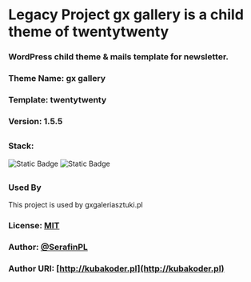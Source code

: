 # Legacy Project gx gallery is a child theme of twentytwenty

### WordPress child theme & mails template for newsletter.
### Theme Name:		 gx gallery
### Template:		   twentytwenty
### Version:		   1.5.5 
##

### Stack: 
![Static Badge](https://img.shields.io/badge/wordpress-cms-ex?style=plastic&logo=wordpress&labelColor=%2321759B&color=%232d2d2d)
![Static Badge](https://img.shields.io/badge/sass-pre--processor-ex?style=plastic&logo=sass&logoColor=%23CC6699&labelColor=%232d2d2d&color=%23CC6699)
##

### Used By
This project is used by gxgaleriasztuki.pl

### License: [MIT](https://choosealicense.com/licenses/mit/)
### Author: [@SerafinPL](https://www.github.com/serafinpl)
### Author URI: [http://kubakoder.pl](http://kubakoder.pl)
##
